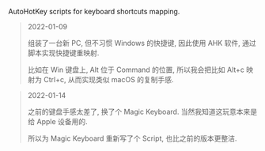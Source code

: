 AutoHotKey scripts for keyboard shortcuts mapping.

> 2022-01-09
> 
> 组装了一台新 PC, 但不习惯 Windows 的快捷键, 因此使用 AHK 软件, 通过脚本实现快捷键重映射.
> 
> 比如在 Win 键盘上, Alt 位于 Command 的位置, 所以我会把比如 Alt+c 映射为 Ctrl+c, 从而实现类似 macOS 的复制手感.


> 2022-01-14
> 
> 之前的键盘手感太差了, 换了个 Magic Keyboard. 当然我知道这玩意本来是给 Apple 设备用的.
> 
> 所以为 Magic Keyboard 重新写了个 Script, 也比之前的版本更整洁.
